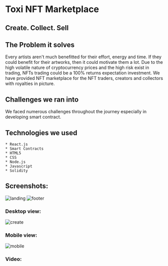 # Toxi NFT Marketplace
## Create. Collect. Sell
## The Problem it solves
Every artists aren't much benefitted for their effort, energy and time. If they could benefit for their artworks, then it could motivate them a lot. Due to the high volatile nature of cryptocurrency prices and the high risk exist in trading, NFTs trading could be a 100% returns expectation investment. We have provided NFT marketplace for the NFT traders, creators and collectors with royalties in picture.
## Challenges we ran into
We faced numerous challenges throughout the journey especially in developing smart contract.

## Technologies we used
    * React.js
    * Smart Contracts
    * HTML5
    * CSS
    * Node.js
    * Javascript
    * Solidity

## Screenshots:
![landing](https://user-images.githubusercontent.com/78247889/133885970-5f12da2b-4f73-4c60-901d-762df3d817cf.png)
![footer](https://user-images.githubusercontent.com/78247889/133886005-1e9621bb-260e-450e-8d3d-3a45a59f11bd.png)
### Desktop view:
![create](https://user-images.githubusercontent.com/78247889/133886015-a00a62ae-4a5e-4f79-8304-2b32903e1c5a.png)
### Mobile view:
![mobile](https://user-images.githubusercontent.com/78247889/133885997-54dcb98e-1561-47bc-be08-bfbe99e7513b.png)
### Video:
